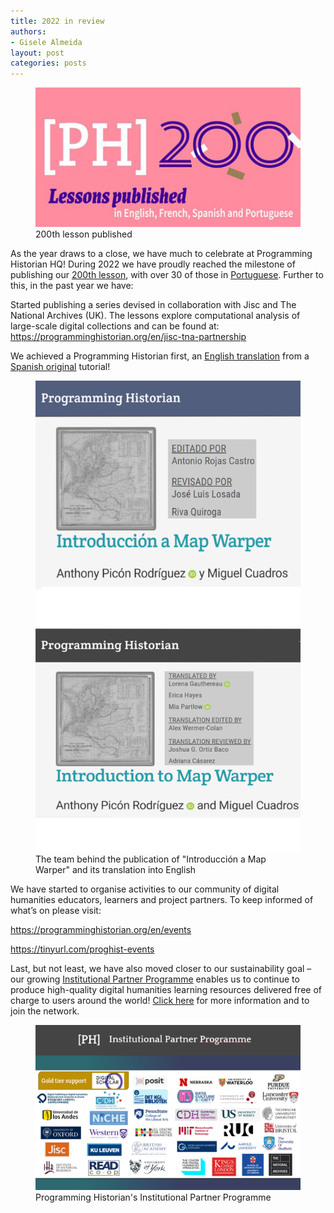 ```yaml
---
title: 2022 in review
authors: 
- Gisele Almeida
layout: post
categories: posts 
---
```


<p><figure><img src="/images/blog/Review-2022-Picture2.png" alt="Image contains the Programming Historian logo with the number 200"/><figcaption>200th lesson published</figcaption> </figure></p>

As the year draws to a close, we have much to celebrate at Programming Historian HQ! During 2022 we have proudly reached the milestone of publishing our [200th lesson](https://doi.org/10.46430/phen0103), with over 30 of those in [Portuguese](https://programminghistorian.org/pt/). Further to this, in the past year we have:

Started publishing a series devised in collaboration with Jisc and The National Archives (UK). The lessons explore computational analysis of large-scale digital collections and can be found at: https://programminghistorian.org/en/jisc-tna-partnership

We achieved a Programming Historian first, an [English translation](https://programminghistorian.org/en/lessons/introduction-map-warper) from a [Spanish original](https://programminghistorian.org/es/lecciones/introduccion-map-warper) tutorial!

<p><figure><img src="/images/blog/Review-2022-Picture3.png" alt="Image contains names of those responsible for the tutorial Introducción a Map Warper"/><figcaption>The team behind the publication of "Introducción a Map Warper" and its translation into English</figcaption> </figure></p> 

We have started to organise activities to our community of digital humanities educators, learners and project partners. To keep informed of what’s on please visit:

https://programminghistorian.org/en/events

https://tinyurl.com/proghist-events

Last, but not least, we have also moved closer to our sustainability goal – our growing [Institutional Partner Programme](https://programminghistorian.org/en/supporters) enables us to continue to produce high-quality digital humanities learning resources delivered free of charge to users around the world! [Click here](http://tinyurl.com/ProgH) for more information and to join the network.

<p><figure><img src="/images/blog/Review-2022-Picture1.png" alt="Image contains the logos of organisations in Programming Historian's Institutional Partner Programme"/><figcaption>Programming Historian's Institutional Partner Programme</figcaption> </figure></p> 


